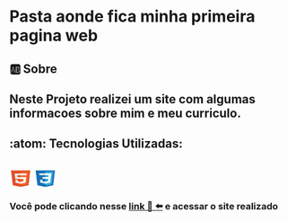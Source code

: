 <h1> Pasta aonde fica minha primeira pagina web </h1>

<h2> 🆎 Sobre <h2/>
<p> Neste Projeto realizei um site com algumas informacoes sobre mim e meu curriculo.  </p>

## :atom:   Tecnologias Utilizadas: 
<div>
  <div style="display: inline_block"><br>
  <img align="center" alt="Luis-HTML" height="30" width="40" src="https://raw.githubusercontent.com/devicons/devicon/master/icons/html5/html5-original.svg">
  <img align="center" alt="Luis-CSS" height="30" width="40" src="https://raw.githubusercontent.com/devicons/devicon/master/icons/css3/css3-original.svg">

</div>


### Você pode clicando nesse [link 🔗 ⬅️](https://pagina-sobre-min.vercel.app/)  e acessar o site realizado ###
